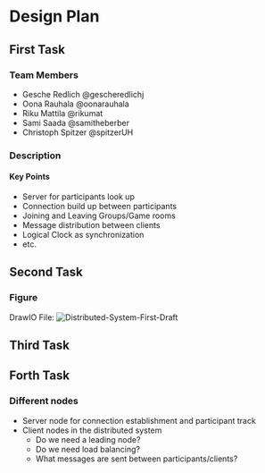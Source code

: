 # Design Plan
## First Task
### Team Members
* Gesche Redlich @gescheredlichj
* Oona Rauhala @oonarauhala
* Riku Mattila @rikumat
* Sami Saada @samitheberber
* Christoph Spitzer @spitzerUH 
### Description

#### Key Points
* Server for participants look up
* Connection build up between participants
* Joining and Leaving Groups/Game rooms
* Message distribution between clients
* Logical Clock as synchronization
* etc. 

## Second Task
### Figure
DrawIO File:
![Distributed-System-First-Draft](https://github.com/user-attachments/assets/f672382a-1d7a-40f7-b9f9-a565cf85619f)

## Third Task

## Forth Task
### Different nodes
* Server node for connection establishment and participant track
* Client nodes in the distributed system
  * Do we need a leading node?
  * Do we need load balancing?
  * What messages are sent between participants/clients?